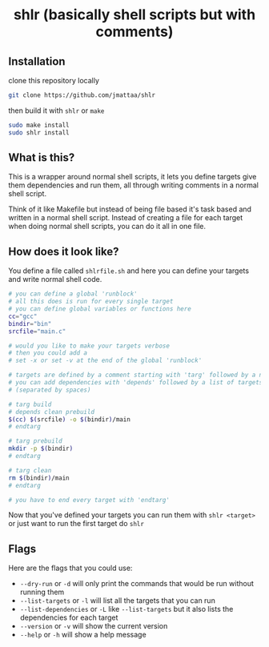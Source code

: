 <div align="center">

# shlr (basically shell scripts but with comments)

</div>

## Installation

clone this repository locally
```bash
git clone https://github.com/jmattaa/shlr
```
then build it with `shlr` or `make`
```bash
sudo make install
sudo shlr install
```
## What is this?

This is a wrapper around normal shell scripts, it lets you define targets 
give them dependencies and run them, all through writing comments in a normal
shell script.

Think of it like Makefile but instead of being file based it's task based and 
written in a normal shell script. Instead of creating a file for each target 
when doing normal shell scripts, you can do it all in one file.

## How does it look like?
You define a file called `shlrfile.sh` and here you can define your targets
and write normal shell code.
```bash
# you can define a global 'runblock'
# all this does is run for every single target
# you can define global variables or functions here
cc="gcc"
bindir="bin"
srcfile="main.c"

# would you like to make your targets verbose
# then you could add a 
# set -x or set -v at the end of the global 'runblock'

# targets are defined by a comment starting with 'targ' followed by a name
# you can add dependencies with 'depends' followed by a list of targets 
# (separated by spaces)

# targ build
# depends clean prebuild
$(cc) $(srcfile) -o $(bindir)/main
# endtarg

# targ prebuild
mkdir -p $(bindir)
# endtarg

# targ clean
rm $(bindir)/main
# endtarg

# you have to end every target with 'endtarg'

```
Now that you've defined your targets you can run them with `shlr <target>`
or just want to run the first target do `shlr`

## Flags

Here are the flags that you could use:
- `--dry-run` or `-d` will only print the commands that would be run without running them
- `--list-targets` or `-l` will list all the targets that you can run
- `--list-dependencies` or `-L` like `--list-targets` but it also lists the 
    dependencies for each target
- `--version` or `-v` will show the current version
- `--help` or `-h` will show a help message

